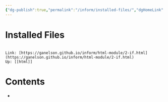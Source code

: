 ```yaml
---
{"dg-publish":true,"permalink":"/inform/installed-files/","dgHomeLink":true,"dgPassFrontmatter":false}
---
```


# Installed Files
```ad-info

Link: [https://ganelson.github.io/inform/html-module/2-if.html](https://ganelson.github.io/inform/html-module/2-if.html)
Up: [[html]]
```

# Contents
- 